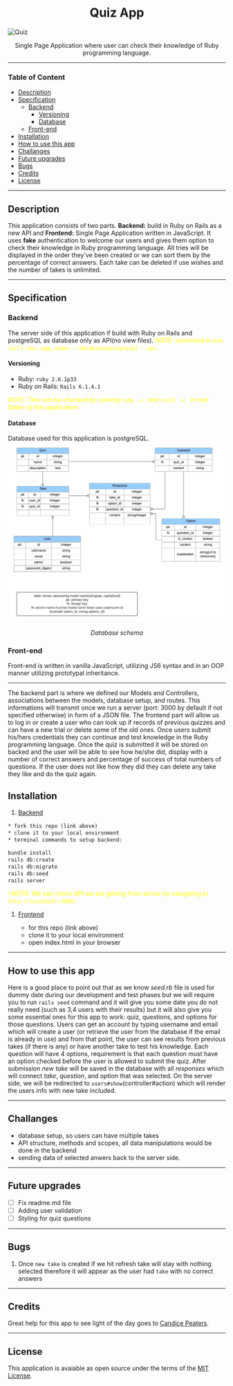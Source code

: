 <h1 align="center">Quiz App</h1> 

![Quiz](https://startupbonsai.com/wp-content/uploads/2020/07/Best-Online-Quiz-Makers-Social.jpg)

<p align="center">Single Page Application where user can check their knowledge of Ruby programming language.</p>

---
### Table of Content

- [Description](#description)
- [Specification](#specification)
  - [Backend](#backend)
    - [Versioning](#versioning)
    - [Database](#database)
  - [Front-end](#front-end)
- [Installation](#installation)
- [How to use this app](#how-to-use-this-app)
- [Challanges](#challanges)
- [Future upgrades](#future-upgrades)
- [Bugs](#bugs)
- [Credits](#credits)
- [License](#license)

---

## Description

This application consists of two parts. **Backend:** build in Ruby on Rails as a new API and **Frontend:** Single Page Application written in JavaScript. It uses **fake** authentication to welcome our users and gives them option to check their knowledge in Ruby programming language. All tries will be displayed in the order they've been created or we can sort them by the percentage of correct answers. Each take can be deleted if use wishes and the number of takes is unlimited.
___

## Specification
### Backend
The server side of this application if build with Ruby on Rails and postgreSQL as database only as API(no view files).
<spam style="color:yellow">*NOTE: command to run: `rails new <app_name> --database=postgresql --api`.* </spam>

#### Versioning
- Ruby: `ruby 2.6.1p33`
- Ruby on Rails: `Rails 6.1.4.1`

<spam style="color:yellow">*NOTE: This can be checked by running `ruby -v ` and `rails -v ` in root folder of this application.* </spam>

#### Database

Database used for this application is postgreSQL.
![Database Schema](./Quiz_app%20final%20db%20setup.jpeg)
*<p align="center"> Database schema </p>*
### Front-end
Front-end is written in vanilla JavaScript, utilizing JS6 syntax and in an OOP manner utilizing prototypal inheritance.  
___

The backend part is where we defined our Models and Controllers, associations between the models, database setup, and routes. This informations will transmit once we run a server (port: 3000 by default if not specified otherwise) in form of a JSON file. 
The frontend part will allow us to log in or create a user who can look up if records of previous quizzes and can have a new trial or delete some of the old ones. Once users submit his/hers credentials they can continue and test knowledge in the Ruby programming language. Once the quiz is submitted it will be stored on backed and the user will be able to see how he/she did, display with a number of correct answers and percentage of success of total numbers of questions. If the user does not like how they did they can delete any take they like and do the quiz again. 

## Installation
   1. [Backend](https://github.com/zicna/quiz_backend.git "backend repo")

    * fork this repo (link above)
    * clone it to your local environment
    * terminal commands to setup backend:
  ```
  bundle install 
  rails db:create
  rails db:migrate
  rails db:seed
  rails server
  ```
  <spam style="color:yellow">*NOTE: We can check API we are getting from server by navigating to `http://localhost:3000/` </spam>
 1. [Frontend](https://github.com/zicna/quiz_frontend.git "frontend repo")

    * for this repo (link above)
    * clone it to your local environment
    * open index.html in your browser
___   

## How to use this app 

Here is a good place to point out that as we know *seed.rb* file is used for dummy date during our development and test phases but we will require you to run ```rails seed``` command and it will give you some date you do not really need (such as 3,4 users with their results) but it will also give you some essential ones for this app to work: quiz, questions, and options for those questions. 
Users can get an account by typing username and email which will create a user (or retrieve the user from the database if the email is already in use) and from that point, the user can see results from previous takes (if there is any) or have another take to test his knowledge. 
Each question will have 4 options, requirement is that each question must have an option checked before the user is allowed to submit the quiz. 
After submission *new take* will be saved in the database with all *responses* which will connect *take*, *question*, and *option* that was selected. 
On the server side, we will be redirected to ```users#show```(controller#action) which will render the users info with new take included. 
___
## Challanges
 - database setup, so users can have multiple takes  
 - API structure, methods and scopes, all data manipulations would be done in the backend
 - sending data of selected anwers back to the server side.
___
## Future upgrades
- [ ] Fix readme.md file
- [ ] Adding user validation
- [ ] Styling for quiz questions
___
## Bugs
1. Once ```new take``` is created if we hit refresh take will stay with nothing selected therefore it will appear as the user had ```take``` with no correct answers
___
## Credits
Great help for this app to see light of the day goes to [Candice Peaters](https://github.com/candicelizabeth).
___

##   License
This application is avaiable as open source under the terms of the [MIT License](LICENSE).